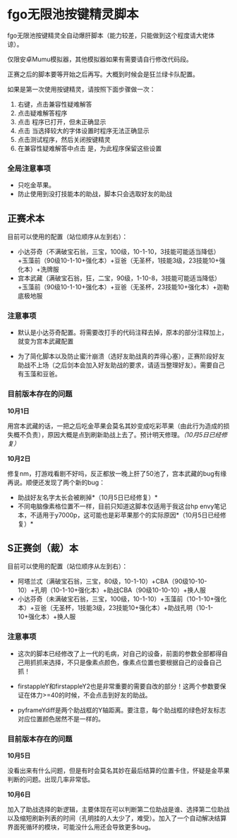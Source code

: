 # fgo无限池按键精灵脚本
fgo无限池按键精灵全自动爆肝脚本（能力较差，只能做到这个程度请大佬体谅）。

仅限安卓Mumu模拟器，其他模拟器如果有需要请自行修改代码段。

正赛之后的脚本要等开始之后再写。大概到时候会是狂兰绿卡队配置。

如果是第一次使用按键精灵，请按照下面步骤做一次：

1. 右键，点击兼容性疑难解答
2. 点击疑难解答程序
3. 点击 程序已打开，但未正确显示
4. 点击 当选择较大的字体设置时程序无法正确显示
5. 点击测试程序，然后关闭按键精灵
6. 在兼容性疑难解答中点击 是，为此程序保留这些设置

### 全局注意事项

* 只吃金苹果。
* 防止使用到没打技能本的助战，脚本只会选取好友的助战

## 正赛术本

目前可以使用的配置（站位顺序从左到右）：

* 小达芬奇（不满破宝石翁，三宝，100级，10-1-10，3技能可能适当降低）+玉藻前（90级10-1-10+强化本）+豆爸（无圣杯，1技能3级，23技能10+强化本）+洗牌服
* 宫本武藏（满破宝石翁，狂，二宝，90级，1-10-8，3技能可能适当降低）+玉藻前（90级10-1-10+强化本）+豆爸（无圣杯，23技能10+强化本）+迦勒底极地服

### 注意事项

* 默认是小达芬奇配置。将需要改打手的代码注释去掉，原本的部分注释加上，就变为宫本武藏配置

* 为了简化脚本以及防止蜜汁崩溃（选好友助战真的弄得心塞），正赛阶段好友助战不上场（之后剑本会加入好友助战的要求，请适当整理好友）。需要自己有玉藻和豆爸。

### 目前版本存在的问题

**10月1日**  

用宫本武藏的话，一把之后吃金苹果会莫名其妙变成吃彩苹果（由此行为造成的损失概不负责），原因大概是点到刷新助战上去了。预计明天修理。*（10月5日已经修复）*

**10月2日**  

修复nm，打游戏看剧不好吗，反正都放一晚上肝了50池了，宫本武藏的bug有缘再说。顺便还发现了两个新的bug：

* 助战好友名字太长会被刷掉*（10月5日已经修复）*
* 不同电脑像素格位置不一样，目前只知道这脚本仅适用于我这台hp envy笔记本，不适用于y7000p，这可能也是彩苹果那个的实际原因*（10月5日已经修复）*

## S正赛剑（裁）本

目前可以使用的配置（站位顺序从左到右）：

* 阿塔兰忒（满破宝石翁，三宝，80级，10-1-10）+CBA（90级10-10-10）+孔明（10-1-10+强化本）+助战CBA（90级10-10-10）+换人服
* 小达芬奇（未满破宝石翁，三宝，100级，10-1-10）+玉藻前（10-1-10+强化本）+豆爸（无圣杯，1技能3级，23技能10+强化本）+助战孔明（10-1-10+强化本）+换人服

### 注意事项

* 这次的脚本已经修改了上一代的毛病，对自己的设备，前面的参数全部都得自己用抓抓来选择，不只是像素点颜色，像素点位置也要根据自己的设备自己抓！


* firstappleY和firstappleY2也是非常重要的需要自改的部分！这两个参数要保证在体力>=40的时候，不会点击到好友的助战。
* pyframeYdiff是两个助战框的Y轴距离。要注意，每个助战框的绿色好友标志对应位置颜色居然不是一样的。

### 目前版本存在的问题

**10月5日**

没看出来有什么问题，但是有时会莫名其妙在最后结算的位置卡住，怀疑是金苹果判断的问题。出现几率非常低。

**10月6日** 

加入了助战选择的新逻辑，主要体现在可以判断第二位助战是谁、选择第二位助战以及缩短刷新列表的时间（孔明挂的人太少了，难受）。加入了一个自动解决结算界面死循环的模块，可能没什么用还会导致更多bug。